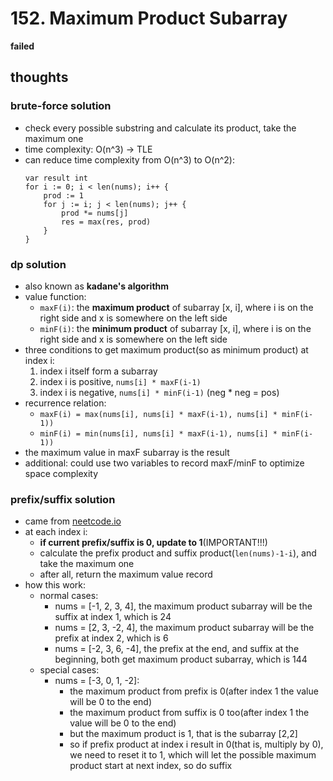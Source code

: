 # 152. Maximum Product Subarray

**failed**

## thoughts

### brute-force solution

- check every possible substring and calculate its product, take the maximum one
- time complexity: O(n^3) -> TLE
- can reduce time complexity from O(n^3) to O(n^2):
    ```
    var result int 
    for i := 0; i < len(nums); i++ {
        prod := 1
        for j := i; j < len(nums); j++ {
            prod *= nums[j]
            res = max(res, prod) 
        }
    }
    ```

### dp solution

- also known as **kadane's algorithm**
- value function:
  - `maxF(i)`: the **maximum product** of subarray [x, i], where i is on the right side and x is somewhere on the left side
  - `minF(i)`: the **minimum product** of subarray [x, i], where i is on the right side and x is somewhere on the left side
- three conditions to get maximum product(so as minimum product) at index i:
  1. index i itself form a subarray
  2. index i is positive, `nums[i] * maxF(i-1)`
  3. index i is negative, `nums[i] * minF(i-1)` (neg * neg = pos)
- recurrence relation:
  - `maxF(i) = max(nums[i], nums[i] * maxF(i-1), nums[i] * minF(i-1))`
  - `minF(i) = min(nums[i], nums[i] * maxF(i-1), nums[i] * minF(i-1))`
- the maximum value in maxF subarray is the result
- additional: could use two variables to record maxF/minF to optimize space complexity

### prefix/suffix solution

- came from [neetcode.io](https://neetcode.io/solutions/maximum-product-subarray)
- at each index i:
  - **if current prefix/suffix is 0, update to 1**(IMPORTANT!!!)
  - calculate the prefix product and suffix product(`len(nums)-1-i`), and take the maximum one
  - after all, return the maximum value record
- how this work:
  - normal cases:
    - nums = [-1, 2, 3, 4], the maximum product subarray will be the suffix at index 1, which is 24
    - nums = [2, 3, -2, 4], the maximum product subarray will be the prefix at index 2, which is 6
    - nums = [-2, 3, 6, -4], the prefix at the end, and suffix at the beginning, both get maximum product subarray, which is 144
  - special cases:
    - nums = [-3, 0, 1, -2]:
      - the maximum product from prefix is 0(after index 1 the value will be 0 to the end)
      - the maximum product from suffix is 0 too(after index 1 the value will be 0 to the end)
      - but the maximum product is 1, that is the subarray [2,2]
      - so if prefix product at index i result in 0(that is, multiply by 0), we need to reset it to 1, which will let the possible maximum product start at next index, so do suffix